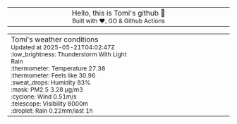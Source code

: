 
<div align="center">
<table>
<tbody>
<td align="center">
<img width="2000" height="0"><br>
Hello, this is Tomi's github 👋<br>
<sup>Built with ❤️, GO & Github Actions</sup><br>
<img width="2000" height="0">
</td>
</tbody>
</table>
</div>
<table>
<tbody>
<td align="left">
<img width="2000" height="0"><br>
Tomi's weather conditions<br>
<sup>Updated at 2025-05-21T04:02:47Z</sup><br>
<sup>:low_brightness: Thunderstorm With Light Rain</sup><br>
<sup>:thermometer: Temperature 27.38 </sup><br>
<sup>:thermometer: Feels like 30.96</sup><br>
<sup>:sweat_drops: Humidity 83%</sup><br>
<sup>:mask: PM2.5 3.28 μg/m3</sup><br>
<sup>:cyclone: Wind 0.51m/s </sup><br>
<sup>:telescope: Visibility 8000m </sup><br>
<sup>:droplet: Rain 0.22mm/last 1h </sup><br>
<img width="2000" height="0">
</td>
<td align="left">
<img width="2000" height="0"><br>
<br>
<img width="2000" height="0">
</td>
</tbody>
</table>
</div>
    